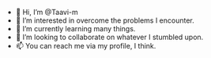 - 👋 Hi, I’m @Taavi-m
- 👀 I’m interested in overcome the problems I encounter.
- 🌱 I’m currently learning many things. 
- 💞️ I’m looking to collaborate on whatever I stumbled upon. 
- 📫 You can reach me via my profile, I think.

<!---
Taavi-m/Taavi-m is a ✨ special ✨ repository because its `README.md` (this file) appears on your GitHub profile.
You can click the Preview link to take a look at your changes.
--->
